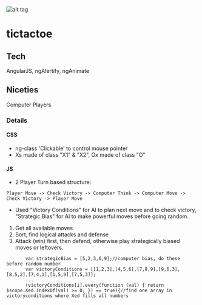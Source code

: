![alt tag](http://res.cloudinary.com/dmj8qtant/image/upload/c_limit,w_600/v1454451482/r0bapegojtaum9o1b3c8.png)
# tictactoe

## Tech
AngularJS, ngAlertify, ngAnimate

## Niceties
Computer Players

### Details
#### CSS
 - ng-class 'Clickable' to control mouse pointer
 - Xs made of class "X1" & "X2", Ox made of class "O"

#### JS
 - 2 Player Turn based structure:
 
 ```
 Player Move -> Check Victory -> Computer Think -> Computer Move -> Check Victory -> Player Move
 ```
  -  Used "Victory Conditions" for AI to plan next move and to check victory, "Strategic Bias" for AI to make powerful moves before going random.
  
  1. Get all available moves
  2. Sort, find logical attacks and defense
  3. Attack (win) first, then defend, otherwise play strategically biased moves or leftovers.

 ```
        var strategicBias = [5,2,3,6,9];//computer bias, do these before random number
        var victoryConditions = [[1,2,3],[4,5,6],[7,8,9],[9,6,3],[8,5,2],[7,4,1],[1,5,9],[7,5,3]];
        ...
        (victoryConditions[i].every(function (val) { return $scope.Xed.indexOf(val) >= 0; }) == true){//find one array in victoryconditions where Xed fills all numbers
  ```
  

